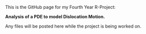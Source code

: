 This is the GitHub page for my Fourth Year R-Project:

**Analysis of a PDE to model Dislocation Motion.**

Any files will be posted here while the project is being worked on.
